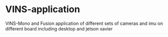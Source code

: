 # VINS-application
VINS-Mono and Fusion application of different sets of cameras and imu on different board including desktop and jetson xavier
